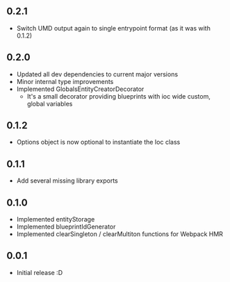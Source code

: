 ## 0.2.1
* Switch UMD output again to single entrypoint format (as it was with 0.1.2)

## 0.2.0
* Updated all dev dependencies to current major versions
* Minor internal type improvements
* Implemented GlobalsEntityCreatorDecorator
  * It's a small decorator providing blueprints with ioc wide custom, global variables

## 0.1.2
* Options object is now optional to instantiate the Ioc class 

## 0.1.1
* Add several missing library exports

## 0.1.0
* Implemented entityStorage
* Implemented blueprintIdGenerator
* Implemented clearSingleton / clearMultiton functions for Webpack HMR

## 0.0.1
* Initial release :D